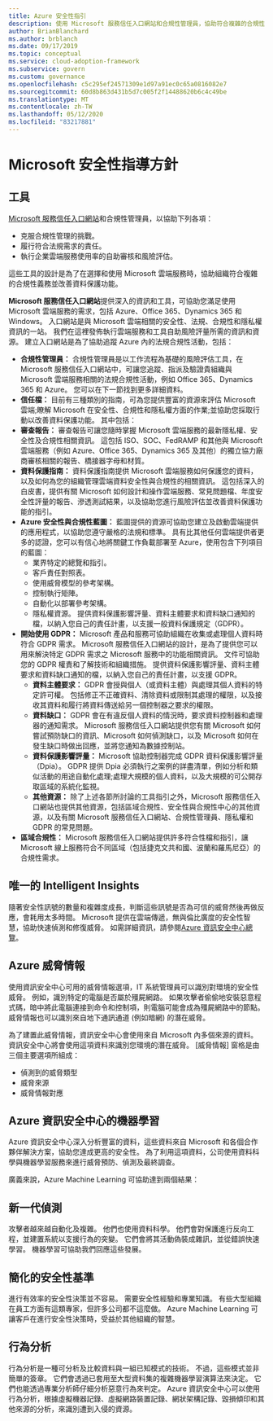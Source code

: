 ```yaml
---
title: Azure 安全性指引
description: 使用 Microsoft 服務信任入口網站和合規性管理員，協助符合複雜的合規性義務並改善資料保護。
author: BrianBlanchard
ms.author: brblanch
ms.date: 09/17/2019
ms.topic: conceptual
ms.service: cloud-adoption-framework
ms.subservice: govern
ms.custom: governance
ms.openlocfilehash: c5c295ef24571309e1d97a91ec0c65a0816082e7
ms.sourcegitcommit: 60d8b863d431b5d7c005f2f14488620b6c4c49be
ms.translationtype: MT
ms.contentlocale: zh-TW
ms.lasthandoff: 05/12/2020
ms.locfileid: "83217881"
---
```

<!-- cSpell:ignore DPIAs -->

<!-- markdownlint-disable MD026 -->

# <a name="microsoft-security-guidance"></a>Microsoft 安全性指導方針

## <a name="tools"></a>工具

[Microsoft 服務信任入口網站](https://servicetrust.microsoft.com)和合規性管理員，以協助下列各項：

- 克服合規性管理的挑戰。
- 履行符合法規需求的責任。
- 執行企業雲端服務使用率的自助審核和風險評估。

這些工具的設計是為了在選擇和使用 Microsoft 雲端服務時，協助組織符合複雜的合規性義務並改善資料保護功能。

**Microsoft 服務信任入口網站**提供深入的資訊和工具，可協助您滿足使用 Microsoft 雲端服務的需求，包括 Azure、Office 365、Dynamics 365 和 Windows。 入口網站是與 Microsoft 雲端相關的安全性、法規、合規性和隱私權資訊的一站。 我們在這裡發佈執行雲端服務和工具自助風險評量所需的資訊和資源。 建立入口網站是為了協助追蹤 Azure 內的法規合規性活動，包括：

- **合規性管理員：** 合規性管理員是以工作流程為基礎的風險評估工具，在 Microsoft 服務信任入口網站中，可讓您追蹤、指派及驗證貴組織與 Microsoft 雲端服務相關的法規合規性活動，例如 Office 365、Dynamics 365 和 Azure。 您可以在下一節找到更多詳細資料。
- **信任檔：** 目前有三種類別的指南，可為您提供豐富的資源來評估 Microsoft 雲端;瞭解 Microsoft 在安全性、合規性和隱私權方面的作業;並協助您採取行動以改善資料保護功能。 其中包括：
- **審查報告：** 審查報告可讓您隨時掌握 Microsoft 雲端服務的最新隱私權、安全性及合規性相關資訊。 這包括 ISO、SOC、FedRAMP 和其他與 Microsoft 雲端服務（例如 Azure、Office 365、Dynamics 365 及其他）的獨立協力廠商審核相關的報告、橋接器字母和材質。
- **資料保護指南：** 資料保護指南提供 Microsoft 雲端服務如何保護您的資料，以及如何為您的組織管理雲端資料安全性與合規性的相關資訊。 這包括深入的白皮書，提供有關 Microsoft 如何設計和操作雲端服務、常見問題檔、年度安全性評量的報告、滲透測試結果，以及協助您進行風險評估並改善資料保護功能的指引。
- **Azure 安全性與合規性藍圖：** 藍圖提供的資源可協助您建立及啟動雲端提供的應用程式，以協助您遵守嚴格的法規和標準。 具有比其他任何雲端提供者更多的認證，您可以有信心地將關鍵工作負載部署至 Azure，使用包含下列項目的藍圖：
  - 業界特定的總覽和指引。
  - 客戶責任對照表。
  - 使用威脅模型的參考架構。
  - 控制執行矩陣。
  - 自動化以部署參考架構。
  - 隱私權資源。 提供資料保護影響評量、資料主體要求和資料缺口通知的檔，以納入您自己的責任計畫，以支援一般資料保護規定（GDPR）。
- **開始使用 GDPR：** Microsoft 產品和服務可協助組織在收集或處理個人資料時符合 GDPR 需求。 Microsoft 服務信任入口網站的設計，是為了提供您可以用來解決特定 GDPR 需求之 Microsoft 服務中的功能相關資訊。 文件可協助您的 GDPR 權責和了解技術和組織措施。 提供資料保護影響評量、資料主體要求和資料缺口通知的檔，以納入您自己的責任計畫，以支援 GDPR。
  - **資料主體要求：** GDPR 會授與個人（或資料主體）與處理其個人資料的特定許可權。 包括修正不正確資料、清除資料或限制其處理的權限，以及接收其資料和履行將資料傳送給另一個控制器之要求的權限。
  - **資料缺口：** GDPR 會在有違反個人資料的情況時，要求資料控制器和處理器的通知需求。 Microsoft 服務信任入口網站提供您有關 Microsoft 如何嘗試預防缺口的資訊、Microsoft 如何偵測缺口，以及 Microsoft 如何在發生缺口時做出回應，並將您通知為數據控制站。
  - **資料保護影響評量：** Microsoft 協助控制器完成 GDPR 資料保護影響評量（Dpia）。 GDPR 提供 Dpia 必須執行之案例的詳盡清單，例如分析和類似活動的用途自動化處理;處理大規模的個人資料，以及大規模的可公開存取區域的系統化監視。
  - **其他資源：** 除了上述各節所討論的工具指引之外，Microsoft 服務信任入口網站也提供其他資源，包括區域合規性、安全性與合規性中心的其他資源，以及有關 Microsoft 服務信任入口網站、合規性管理員、隱私權和 GDPR 的常見問題。
- **區域合規性：** Microsoft 服務信任入口網站提供許多符合性檔和指引，讓 Microsoft 線上服務符合不同區域（包括捷克文共和國、波蘭和羅馬尼亞）的合規性需求。

## <a name="unique-intelligent-insights"></a>唯一的 Intelligent Insights

隨著安全性訊號的數量和複雜度成長，判斷這些訊號是否為可信的威脅然後再做反應，會耗用太多時間。 Microsoft 提供在雲端傳遞，無與倫比廣度的安全性智慧，協助快速偵測和修復威脅。 如需詳細資訊，請參閱[Azure 資訊安全中心總覽](https://docs.microsoft.com/azure/security-center/security-center-intro)。

## <a name="azure-threat-intelligence"></a>Azure 威脅情報

使用資訊安全中心可用的威脅情報選項，IT 系統管理員可以識別對環境的安全性威脅。 例如，識別特定的電腦是否屬於殭屍網路。 如果攻擊者偷偷地安裝惡意程式碼，暗中將此電腦連接到命令和控制項，則電腦可能會成為殭屍網路中的節點。 威脅情報也可以識別來自地下通訊通道 (例如暗網) 的潛在威脅。

為了建置此威脅情報，資訊安全中心會使用來自 Microsoft 內多個來源的資料。 資訊安全中心將會使用這項資料來識別您環境的潛在威脅。 [威脅情報] 窗格是由三個主要選項所組成：

- 偵測到的威脅類型
- 威脅來源
- 威脅情報對應

## <a name="machine-learning-in-azure-security-center"></a>Azure 資訊安全中心的機器學習

Azure 資訊安全中心深入分析豐富的資料，這些資料來自 Microsoft 和各個合作夥伴解決方案，協助您達成更高的安全性。 為了利用這項資料，公司使用資料科學與機器學習服務來進行威脅預防、偵測及最終調查。

廣義來說，Azure Machine Learning 可協助達到兩個結果：

## <a name="next-generation-detection"></a>新一代偵測

攻擊者越來越自動化及複雜。 他們也使用資料科學。 他們會對保護進行反向工程，並建置系統以支援行為的突變。 它們會將其活動偽裝成雜訊，並從錯誤快速學習。 機器學習可協助我們回應這些發展。

## <a name="simplified-security-baseline"></a>簡化的安全性基準

進行有效率的安全性決策並不容易。 需要安全性經驗和專業知識。 有些大型組織在員工方面有這類專家，但許多公司都不這麼做。 Azure Machine Learning 可讓客戶在進行安全性決策時，受益於其他組織的智慧。

## <a name="behavioral-analytics"></a>行為分析

行為分析是一種可分析及比較資料與一組已知模式的技術。 不過，這些模式並非簡單的簽章。 它們會透過已套用至大型資料集的複雜機器學習演算法來決定。 它們也能透過專業分析師仔細分析惡意行為來判定。 Azure 資訊安全中心可以使用行為分析，根據虛擬機器記錄、虛擬網路裝置記錄、網狀架構記錄、毀損傾印和其他來源的分析，來識別遭到入侵的資源。
